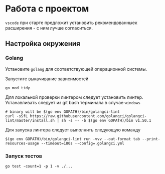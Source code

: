 # Работа с проектом

`vscode` при старте предложит установить рекомендованныек расширения - с ним лучше согласиться.


## Настройка окружения

### Golang

Установите `golang` для соответствующей операционной системы. 

Запустите выкачивание зависимостей

```shell
go mod tidy
```

Для локальной проверки линтером следует установить линтер. Устанавливать следует из git bash терминала в случае `windows`

```shell
# binary will be $(go env GOPATH)/bin/golangci-lint
curl -sSfL https://raw.githubusercontent.com/golangci/golangci-lint/master/install.sh | sh -s -- -b $(go env GOPATH)/bin v1.50.1
```

Для запуска линтера следует выполнить следующую команду
```shell
$(go env GOPATH)/bin/golangci-lint run -vvv --out-format tab --print-resources-usage --timeout=180s --config=.golangci.yml
```

### Запуск тестов

```shell
go test -count=1 -p 1 -v ./...
```